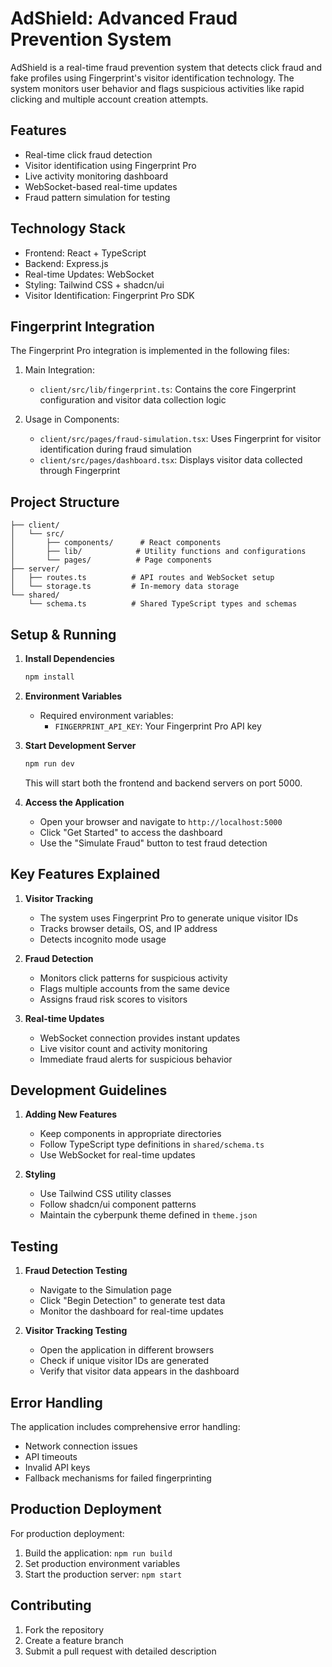 # AdShield: Advanced Fraud Prevention System

AdShield is a real-time fraud prevention system that detects click fraud and fake profiles using Fingerprint's visitor identification technology. The system monitors user behavior and flags suspicious activities like rapid clicking and multiple account creation attempts.

## Features

- Real-time click fraud detection
- Visitor identification using Fingerprint Pro
- Live activity monitoring dashboard
- WebSocket-based real-time updates
- Fraud pattern simulation for testing

## Technology Stack

- Frontend: React + TypeScript
- Backend: Express.js
- Real-time Updates: WebSocket
- Styling: Tailwind CSS + shadcn/ui
- Visitor Identification: Fingerprint Pro SDK

## Fingerprint Integration

The Fingerprint Pro integration is implemented in the following files:

1. Main Integration:
   - `client/src/lib/fingerprint.ts`: Contains the core Fingerprint configuration and visitor data collection logic

2. Usage in Components:
   - `client/src/pages/fraud-simulation.tsx`: Uses Fingerprint for visitor identification during fraud simulation
   - `client/src/pages/dashboard.tsx`: Displays visitor data collected through Fingerprint

## Project Structure

```
├── client/
│   └── src/
│       ├── components/      # React components
│       ├── lib/            # Utility functions and configurations
│       └── pages/          # Page components
├── server/
│   ├── routes.ts          # API routes and WebSocket setup
│   └── storage.ts         # In-memory data storage
└── shared/
    └── schema.ts          # Shared TypeScript types and schemas
```

## Setup & Running

1. **Install Dependencies**
   ```bash
   npm install
   ```

2. **Environment Variables**
   - Required environment variables:
     - `FINGERPRINT_API_KEY`: Your Fingerprint Pro API key

3. **Start Development Server**
   ```bash
   npm run dev
   ```
   This will start both the frontend and backend servers on port 5000.

4. **Access the Application**
   - Open your browser and navigate to `http://localhost:5000`
   - Click "Get Started" to access the dashboard
   - Use the "Simulate Fraud" button to test fraud detection

## Key Features Explained

1. **Visitor Tracking**
   - The system uses Fingerprint Pro to generate unique visitor IDs
   - Tracks browser details, OS, and IP address
   - Detects incognito mode usage

2. **Fraud Detection**
   - Monitors click patterns for suspicious activity
   - Flags multiple accounts from the same device
   - Assigns fraud risk scores to visitors

3. **Real-time Updates**
   - WebSocket connection provides instant updates
   - Live visitor count and activity monitoring
   - Immediate fraud alerts for suspicious behavior

## Development Guidelines

1. **Adding New Features**
   - Keep components in appropriate directories
   - Follow TypeScript type definitions in `shared/schema.ts`
   - Use WebSocket for real-time updates

2. **Styling**
   - Use Tailwind CSS utility classes
   - Follow shadcn/ui component patterns
   - Maintain the cyberpunk theme defined in `theme.json`

## Testing

1. **Fraud Detection Testing**
   - Navigate to the Simulation page
   - Click "Begin Detection" to generate test data
   - Monitor the dashboard for real-time updates

2. **Visitor Tracking Testing**
   - Open the application in different browsers
   - Check if unique visitor IDs are generated
   - Verify that visitor data appears in the dashboard

## Error Handling

The application includes comprehensive error handling:
- Network connection issues
- API timeouts
- Invalid API keys
- Fallback mechanisms for failed fingerprinting

## Production Deployment

For production deployment:
1. Build the application: `npm run build`
2. Set production environment variables
3. Start the production server: `npm start`

## Contributing

1. Fork the repository
2. Create a feature branch
3. Submit a pull request with detailed description

